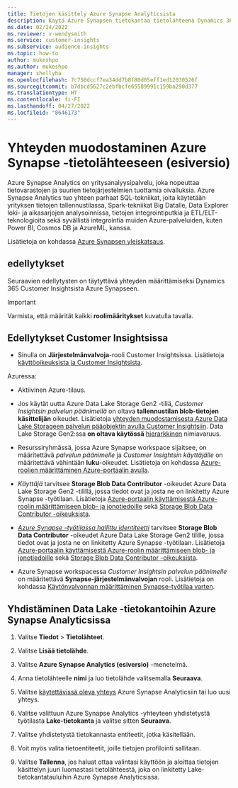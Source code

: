 ```yaml
---
title: Tietojen käsittely Azure Synapse Analyticsista
description: Käytä Azure Synapsen tietokantaa tietolähteenä Dynamics 365 Customer Insightsissa.
ms.date: 02/24/2022
ms.reviewer: v-wendysmith
ms.service: customer-insights
ms.subservice: audience-insights
ms.topic: how-to
author: mukeshpo
ms.author: mukeshpo
manager: shellyha
ms.openlocfilehash: 7c758dccf7ea34dd7b8f80d05eff1ed12030526f
ms.sourcegitcommit: b7dbcd5627c2ebfbcfe65589991c159ba290d377
ms.translationtype: HT
ms.contentlocale: fi-FI
ms.lasthandoff: 04/27/2022
ms.locfileid: "8646173"
---
```

# <a name="connect-an-azure-synapse-data-source-preview"></a>Yhteyden muodostaminen Azure Synapse -tietolähteeseen (esiversio)

Azure Synapse Analytics on yritysanalyysipalvelu, joka nopeuttaa tietovarastojen ja suurien tietojärjestelmien tuottamia oivalluksia. Azure Synapse Analytics tuo yhteen parhaat SQL-tekniikat, joita käytetään yrityksen tietojen tallennustilassa, Spark-tekniikat Big Datalle, Data Explorer loki- ja aikasarjojen analysoinnissa, tietojen integrointiputkia ja ETL/ELT-teknologioita sekä syvällistä integrointia muiden Azure-palveluiden, kuten Power BI, Cosmos DB ja AzureML, kanssa.

Lisätietoja on kohdassa [Azure Synapsen yleiskatsaus](/azure/synapse-analytics/overview-what-is).

## <a name="prerequisites"></a>edellytykset

Seuraavien edellytysten on täytyttävä yhteyden määrittämiseksi Dynamics 365 Customer Insightsista Azure Synapseen.

> [!IMPORTANT]
> Varmista, että määrität kaikki **roolimääritykset** kuvatulla tavalla.  

## <a name="prerequisites-in-customer-insights"></a>Edellytykset Customer Insightsissa

* Sinulla on **Järjestelmänvalvoja**-rooli Customer Insightsissa. Lisätietoja [käyttöoikeuksista ja Customer Insightsista](permissions.md#assign-roles-and-permissions).

Azuressa: 

- Aktiivinen Azure-tilaus.

- Jos käytät uutta Azure Data Lake Storage Gen2 -tiliä, *Customer Insightsin palvelun päänimellä* on oltava **tallennustilan blob-tietojen käsittelijän** oikeudet. Lisätietoja [yhteyden muodostamisesta Azure Data Lake Storageen palvelun pääobjektin avulla Customer Insightsiin](connect-service-principal.md). Data Lake Storage Gen2:ssa **on oltava käytössä** [hierarkkinen](/azure/storage/blobs/data-lake-storage-namespace) nimiavaruus.

- Resurssiryhmässä, jossa Azure Synapse workspace sijaitsee, on määritettävä *palvelun päänimelle* ja *Customer Insightsin käyttäjälle* on määritettävä vähintään **luku**-oikeudet. Lisätietoja on kohdassa [Azure-roolien määrittäminen Azure-portaalin avulla](/azure/role-based-access-control/role-assignments-portal).

- *Käyttäjä* tarvitsee **Storage Blob Data Contributor** -oikeudet Azure Data Lake Storage Gen2 -tilillä, jossa tiedot ovat ja josta ne on linkitetty Azure Synapse -työtilaan. Lisätietoja [Azure-portaalin käyttämisestä Azure-roolin määrittämiseen blob- ja jonotiedoille](/azure/storage/common/storage-auth-aad-rbac-portal) sekä [Storage Blob Data Contributor -oikeuksista](/azure/role-based-access-control/built-in-roles#storage-blob-data-contributor).

- *[Azure Synapse -työtilassa hallittu identiteetti](/azure/synapse-analytics/security/synapse-workspace-managed-identity)* tarvitsee **Storage Blob Data Contributor** -oikeudet Azure Data Lake Storage Gen2 tilille, jossa tiedot ovat ja josta ne on linkitetty Azure Synapse -työtilaan. Lisätietoja [Azure-portaalin käyttämisestä Azure-roolin määrittämiseen blob- ja jonotiedoille](/azure/storage/common/storage-auth-aad-rbac-portal) sekä [Storage Blob Data Contributor -oikeuksista](/azure/role-based-access-control/built-in-roles#storage-blob-data-contributor).

- Azure Synapse workspacessa *Customer Insightsin palvelun päänimelle* on määritettävä **Synapse-järjestelmänvalvojan** rooli. Lisätietoja on kohdassa [Käytönvalvonnan määrittäminen Synapse-työtilaa varten](/azure/synapse-analytics/security/how-to-set-up-access-control).

## <a name="connect-to-data-lake-databases-in-azure-synapse-analytics"></a>Yhdistäminen Data Lake -tietokantoihin Azure Synapse Analyticsissa

1. Valitse **Tiedot** > **Tietolähteet**.

1. Valitse **Lisää tietolähde**.

1. Valitse **Azure Synapse Analytics (esiversio)** -menetelmä.

1. Anna tietolähteelle **nimi** ja luo tietolähde valitsemalla **Seuraava**. 

1. Valitse [käytettävissä oleva yhteys](connections.md) Azure Synapse Analyticsiin tai luo uusi yhteys.

1. Valitse valittuun Azure Synapse Analytics -yhteyteen yhdistetystä työtilasta **Lake-tietokanta** ja valitse sitten **Seuraava**.

1. Valitse yhdistetystä tietokannasta entiteetit, jotka käsitellään. 

1. Voit myös valita tietoentiteetit, joille tietojen profilointi sallitaan. 

1. Valitse **Tallenna**, jos haluat ottaa valintasi käyttöön ja aloittaa tietojen käsittelyn juuri luomastasi tietolähteestä, joka on linkitetty Lake-tietokantatauluihin Azure Synapse Analyticsissa.
